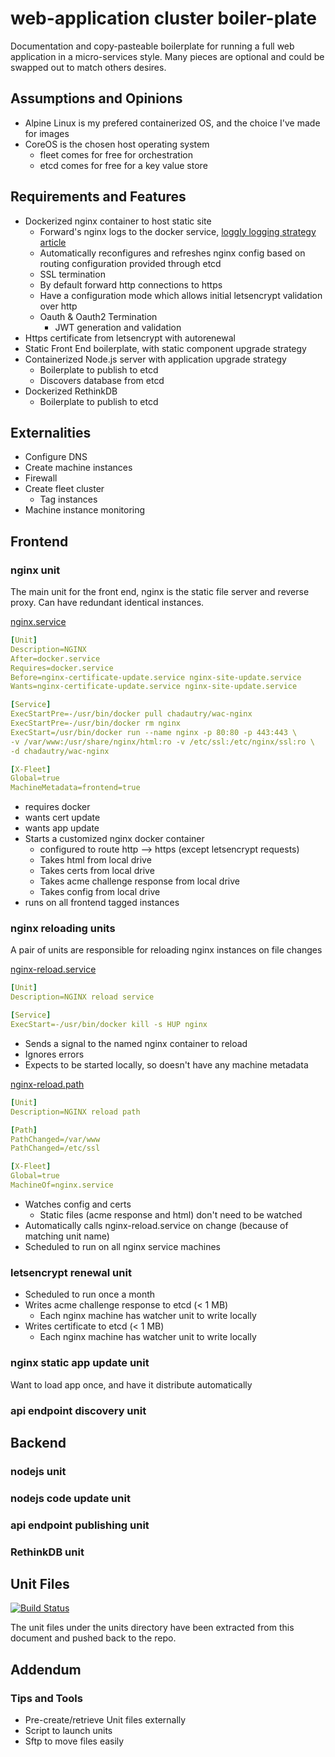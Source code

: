 # web-application cluster boiler-plate
Documentation and copy-pasteable boilerplate for running a full web application in a micro-services style. Many pieces are optional and could be swapped out to match others desires.

## Assumptions and Opinions
* Alpine Linux is my prefered containerized OS, and the choice I've made for images
* CoreOS is the chosen host operating system
  * fleet comes for free for orchestration
  * etcd comes for free for a key value store

## Requirements and Features
* Dockerized nginx container to host static site
  * Forward's nginx logs to the docker service, [loggly logging strategy article](https://www.loggly.com/blog/top-5-docker-logging-methods-to-fit-your-container-deployment-strategy/)
  * Automatically reconfigures and refreshes nginx config based on routing configuration provided through etcd
  * SSL termination
  * By default forward http connections to https
  * Have a configuration mode which allows initial letsencrypt validation over http
  * Oauth & Oauth2 Termination
    * JWT generation and validation
* Https certificate from letsencrypt with autorenewal
* Static Front End boilerplate, with static component upgrade strategy
* Containerized Node.js server with application upgrade strategy
  * Boilerplate to publish to etcd
  * Discovers database from etcd
* Dockerized  RethinkDB
  * Boilerplate to publish to etcd

## Externalities
* Configure DNS
* Create machine instances
* Firewall
* Create fleet cluster
    * Tag instances
* Machine instance monitoring

## Frontend
### nginx unit
The main unit for the front end, nginx is the static file server and reverse proxy. Can have redundant identical instances.

[nginx.service](units/nginx.service)
```yaml
[Unit]
Description=NGINX
After=docker.service
Requires=docker.service
Before=nginx-certificate-update.service nginx-site-update.service
Wants=nginx-certificate-update.service nginx-site-update.service

[Service]
ExecStartPre=-/usr/bin/docker pull chadautry/wac-nginx
ExecStartPre=-/usr/bin/docker rm nginx
ExecStart=/usr/bin/docker run --name nginx -p 80:80 -p 443:443 \
-v /var/www:/usr/share/nginx/html:ro -v /etc/ssl:/etc/nginx/ssl:ro \
-d chadautry/wac-nginx

[X-Fleet]
Global=true
MachineMetadata=frontend=true
```
* requires docker
* wants cert update
* wants app update
* Starts a customized nginx docker container
    * configured to route http --> https (except letsencrypt requests)
    * Takes html from local drive
    * Takes certs from local drive
    * Takes acme challenge response from local drive
    * Takes config from local drive
* runs on all frontend tagged instances

### nginx reloading units
A pair of units are responsible for reloading nginx instances on file changes

[nginx-reload.service](units/nginx-restart.service)
```yaml
[Unit]
Description=NGINX reload service

[Service]
ExecStart=-/usr/bin/docker kill -s HUP nginx
```
* Sends a signal to the named nginx container to reload
* Ignores errors
* Expects to be started locally, so doesn't have any machine metadata

[nginx-reload.path](units/nginx-reload.path)
```yaml
[Unit]
Description=NGINX reload path

[Path]
PathChanged=/var/www
PathChanged=/etc/ssl

[X-Fleet]
Global=true
MachineOf=nginx.service
```
* Watches config and certs
    * Static files (acme response and html) don't need to be watched
* Automatically calls nginx-reload.service on change (because of matching unit name)
* Scheduled to run on all nginx service machines

### letsencrypt renewal unit
* Scheduled to run once a month
* Writes acme challenge response to etcd (< 1 MB)
    * Each nginx machine has watcher unit to write locally
* Writes certificate to etcd (< 1 MB)
    * Each nginx machine has watcher unit to write locally 

### nginx static app update unit
Want to load app once, and have it distribute automatically

### api endpoint discovery unit
## Backend
### nodejs unit
### nodejs code update unit
### api endpoint publishing unit
### RethinkDB unit

## Unit Files
[![Build Status](https://travis-ci.org/chad-autry/wac-bp.svg?branch=master)](https://travis-ci.org/chad-autry/wac-bp)

The unit files under the units directory have been extracted from this document and pushed back to the repo.

## Addendum

### Tips and Tools
* Pre-create/retrieve Unit files externally
* Script to launch units
* Sftp to move files easily
